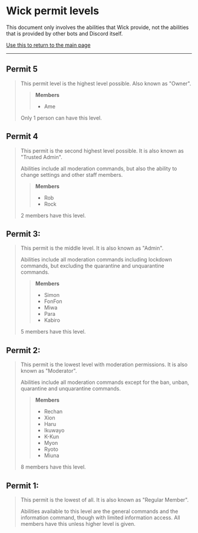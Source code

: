 # Wick permit levels

This document only involves the abilities that Wick provide, not the abilities that is provided by other bots and Discord itself.

[Use this to return to the main page](readme.md)

---

## **Permit 5**

> This permit level is the highest level possible. Also known as "Owner".
>
>
>> **Members**
>>
>> - Ame
>
> Only 1 person can have this level.

## **Permit 4**

> This permit is the second highest level possible. It is also known as "Trusted Admin".
>
> Abilities include all moderation commands, but also the ability to change settings and other staff members.
>
>> **Members**
>>
>> - Rob
>> - Rock
>
> 2 members have this level.

## **Permit 3:**

> This permit is the middle level. It is also known as "Admin".
>
> Abilities include all moderation commands including lockdown commands, but excluding the quarantine and unquarantine commands.
>
>> **Members**
>>
>> - Simon
>> - FonFon
>> - Miwa
>> - Para
>> - Kabiro
>
> 5 members have this level.

## **Permit 2:**

> This permit is the lowest level with moderation permissions. It is also known as "Moderator".
>
> Abilities include all moderation commands except for the ban, unban, quarantine and unquarantine commands.
>
>> **Members**
>>
>> - Rechan
>> - Xion
>> - Haru
>> - Ikuwayo
>> - K-Kun
>> - Myon
>> - Ryoto
>> - Miuna
>
> 8 members have this level.

## **Permit 1:**

> This permit is the lowest of all. It is also known as "Regular Member".
>
> Abilities available to this level are the general commands and the information command, though with limited information access. All members have this unless higher level is given.
